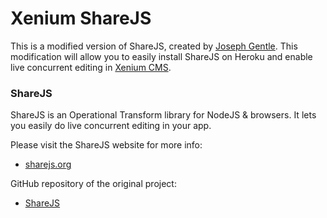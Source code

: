 # Xenium ShareJS

This is a modified version of ShareJS, created by <a href="http://josephg.com/" target="_blank">Joseph Gentle</a>.
This modification will allow you to easily install ShareJS on Heroku and enable live concurrent editing in <a href="http://xenium.org">Xenium CMS</a>.

### ShareJS

ShareJS is an Operational Transform library for NodeJS & browsers. It lets you easily do live concurrent editing in your app.

Please visit the ShareJS website for more info:
 - <a href="http://sharejs.org/" target="_blank">sharejs.org</a>

GitHub repository of the original project:
 - <a href="https://github.com/share/sharejs" target="_blank">ShareJS</a>

